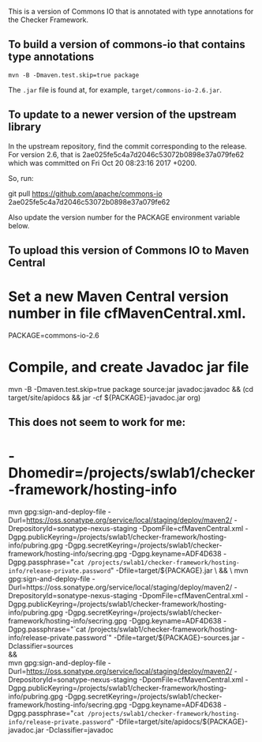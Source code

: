 This is a version of Commons IO that is annotated with type annotations for the Checker Framework.


To build a version of commons-io that contains type annotations
---------------------------------------------------------------

```
mvn -B -Dmaven.test.skip=true package
```

The `.jar` file is found at, for example, `target/commons-io-2.6.jar`.


To update to a newer version of the upstream library
----------------------------------------------------

In the upstream repository, find the commit corresponding to the release.
For version 2.6, that is 2ae025fe5c4a7d2046c53072b0898e37a079fe62
which was committed on Fri Oct 20 08:23:16 2017 +0200.

So, run: 

git pull https://github.com/apache/commons-io 2ae025fe5c4a7d2046c53072b0898e37a079fe62

Also update the version number for the PACKAGE environment variable below.


To upload this version of Commons IO to Maven Central
-----------------------------------------------------

# Set a new Maven Central version number in file cfMavenCentral.xml.

PACKAGE=commons-io-2.6

# Compile, and create Javadoc jar file
mvn -B -Dmaven.test.skip=true package source:jar javadoc:javadoc && (cd target/site/apidocs && jar -cf ${PACKAGE}-javadoc.jar org)

## This does not seem to work for me:
# -Dhomedir=/projects/swlab1/checker-framework/hosting-info

mvn gpg:sign-and-deploy-file -Durl=https://oss.sonatype.org/service/local/staging/deploy/maven2/ -DrepositoryId=sonatype-nexus-staging -DpomFile=cfMavenCentral.xml -Dgpg.publicKeyring=/projects/swlab1/checker-framework/hosting-info/pubring.gpg -Dgpg.secretKeyring=/projects/swlab1/checker-framework/hosting-info/secring.gpg -Dgpg.keyname=ADF4D638 -Dgpg.passphrase="`cat /projects/swlab1/checker-framework/hosting-info/release-private.password`" -Dfile=target/${PACKAGE}.jar \
&& \
mvn gpg:sign-and-deploy-file -Durl=https://oss.sonatype.org/service/local/staging/deploy/maven2/ -DrepositoryId=sonatype-nexus-staging -DpomFile=cfMavenCentral.xml -Dgpg.publicKeyring=/projects/swlab1/checker-framework/hosting-info/pubring.gpg -Dgpg.secretKeyring=/projects/swlab1/checker-framework/hosting-info/secring.gpg -Dgpg.keyname=ADF4D638 -Dgpg.passphrase="`cat /projects/swlab1/checker-framework/hosting-info/release-private.password`" -Dfile=target/${PACKAGE}-sources.jar -Dclassifier=sources \
&& \
mvn gpg:sign-and-deploy-file -Durl=https://oss.sonatype.org/service/local/staging/deploy/maven2/ -DrepositoryId=sonatype-nexus-staging -DpomFile=cfMavenCentral.xml -Dgpg.publicKeyring=/projects/swlab1/checker-framework/hosting-info/pubring.gpg -Dgpg.secretKeyring=/projects/swlab1/checker-framework/hosting-info/secring.gpg -Dgpg.keyname=ADF4D638 -Dgpg.passphrase="`cat /projects/swlab1/checker-framework/hosting-info/release-private.password`" -Dfile=target/site/apidocs/${PACKAGE}-javadoc.jar -Dclassifier=javadoc
